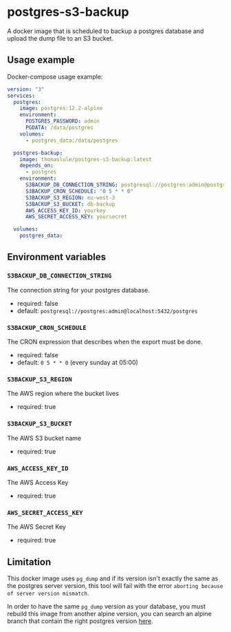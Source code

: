 # postgres-s3-backup

A docker image that is scheduled to backup a postgres database and upload the dump file to an S3 bucket.

## Usage example

Docker-compose usage example:

```yaml
version: "3"
services:
  postgres:
    image: postgres:12.2-alpine
    environment:
      POSTGRES_PASSWORD: admin
      PGDATA: /data/postgres
    volumes:
      - postgres_data:/data/postgres

  postgres-backup:
    image: thomaslule/postgres-s3-backup:latest
    depends_on:
      - postgres
    environment:
      S3BACKUP_DB_CONNECTION_STRING: postgresql://postgres:admin@postgres:5432/postgres
      S3BACKUP_CRON_SCHEDULE: "0 5 * * 0"
      S3BACKUP_S3_REGION: eu-west-3
      S3BACKUP_S3_BUCKET: db-backup
      AWS_ACCESS_KEY_ID: yourkey
      AWS_SECRET_ACCESS_KEY: yoursecret

  volumes:
    postgres_data:
```

## Environment variables

### `S3BACKUP_DB_CONNECTION_STRING`

The connection string for your postgres database.

- required: false
- default: `postgresql://postgres:admin@localhost:5432/postgres`

### `S3BACKUP_CRON_SCHEDULE`

The CRON expression that describes when the export must be done.

- required: false
- default: `0 5 * * 0` (every sunday at 05:00)

### `S3BACKUP_S3_REGION`

The AWS region where the bucket lives

- required: true

### `S3BACKUP_S3_BUCKET`

The AWS S3 bucket name

- required: true

### `AWS_ACCESS_KEY_ID`

The AWS Access Key

- required: true

### `AWS_SECRET_ACCESS_KEY`

The AWS Secret Key

- required: true

## Limitation

This docker image uses `pg_dump` and if its version isn't exactly the same as the postgres server version, this tool will fail with the error `aborting because of server version mismatch`.

In order to have the same `pg_dump` version as your database, you must rebuild this image from another alpine version, you can search an alpine branch that contain the right postgres version [here](https://pkgs.alpinelinux.org/packages?name=postgresql-client&branch=v3.11).
